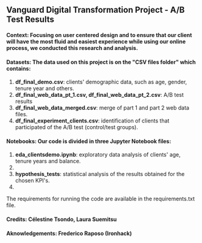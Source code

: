 ## Vanguard Digital Transformation Project - A/B Test Results

#### **Context**: Focusing on user centered design and to ensure that our client will have the most fluid and easiest experience while using our online process, we conducted this research and analysis. 

#### **Datasets**: The data used on this project is on the "CSV files folder" which contains:

1. **df_final_demo.csv**: clients' demographic data, such as age, gender, tenure year and others.
2. **df_final_web_data_pt_1.csv, df_final_web_data_pt_2.csv**: A/B test results
3. **df_final_web_data_merged.csv**: merge of part 1 and part 2 web data files.
4. **df_final_experiment_clients.csv**: identification of clients that participated of the A/B test (control/test groups).

#### **Notebooks**: Our code is divided in three Jupyter Notebook files:

1. **eda_clientsdemo.ipynb**: exploratory data analysis of clients' age, tenure years and balance.
2. 
3. **hypothesis_tests**: statistical analysis of the results obtained for the chosen KPI's.
4. 

The requirements for running the code are available in the requirements.txt file.

#### **Credits**: Célestine Tsondo, Laura Suemitsu

#### **Aknowledgements**: Frederico Raposo (Ironhack)
